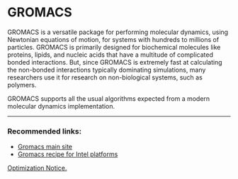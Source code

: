 # GROMACS

GROMACS is a versatile package for performing molecular dynamics, using Newtonian equations of motion, for systems with hundreds to millions of particles. GROMACS is primarily designed for biochemical molecules like proteins, lipids, and nucleic acids that have a multitude of complicated bonded interactions. But, since GROMACS is extremely fast at calculating the non-bonded interactions typically dominating simulations, many researchers use it for research on non-biological systems, such as polymers.

GROMACS supports all the usual algorithms expected from a modern molecular dynamics implementation.

***
### Recommended links:

* [Gromacs main site](http://www.gromacs.org/)
* [Gromacs recipe for Intel platforms](https://software.intel.com/en-us/articles/recipe-building-and-running-gromacs-on-intel-processors)



[Optimization Notice.](https://software.intel.com/en-us/articles/optimization-notice#opt-en)
